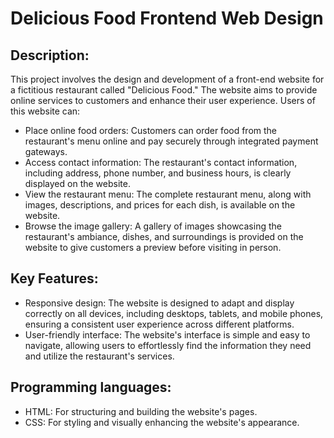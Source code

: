 # Delicious Food Frontend Web Design

## Description:
This project involves the design and development of a front-end website for a fictitious restaurant called "Delicious Food." The website aims to provide online services to customers and enhance their user experience.
Users of this website can:
- Place online food orders: Customers can order food from the restaurant's menu online and pay securely through integrated payment gateways.
- Access contact information: The restaurant's contact information, including address, phone number, and business hours, is clearly displayed on the website.
- View the restaurant menu: The complete restaurant menu, along with images, descriptions, and prices for each dish, is available on the website.
- Browse the image gallery: A gallery of images showcasing the restaurant's ambiance, dishes, and surroundings is provided on the website to give customers a preview before visiting in person.

## Key Features:
- Responsive design: The website is designed to adapt and display correctly on all devices, including desktops, tablets, and mobile phones, ensuring a consistent user experience across different platforms.
- User-friendly interface: The website's interface is simple and easy to navigate, allowing users to effortlessly find the information they need and utilize the restaurant's services.

##	Programming languages: 
- HTML: For structuring and building the website's pages.
- CSS: For styling and visually enhancing the website's appearance.
